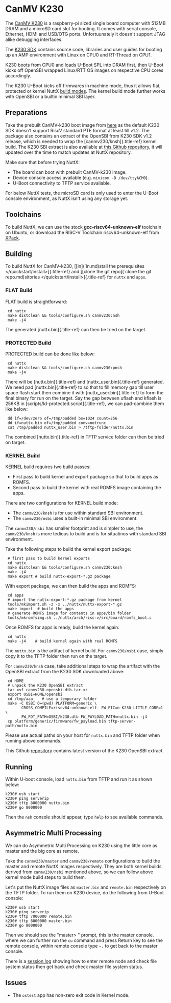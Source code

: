 CanMV K230
==========

The [CanMV
K230](https://developer.canaan-creative.com/k230/dev/zh/CanMV_K230_%E6%95%99%E7%A8%8B.html)
is a raspberry-pi sized single board computer with 512MB DRAM and a
microSD card slot for booting. It comes with serial console, Ethernet,
HDMI and USB/OTG ports. Unfortuunately it doesn\'t support JTAG alike
debugging interfaces.

The [K230 SDK](https://github.com/kendryte/k230_sdk) contains source
code, libraries and user guides for booting up an AMP environment with
Linux on CPU0 and RT-Thread on CPU1.

K230 boots from CPU0 and loads U-Boot SPL into DRAM first, then U-Boot
kicks off OpenSBI wrapped Linux/RTT OS images on respective CPU cores
accordingly.

The K230 U-Boot kicks off firmwares in machine mode, thus it allows
flat, protected or kernel NuttX [build
modes](https://nuttx.apache.org/docs/latest/implementation/processes_vs_tasks.html).
The kernel build mode further works with OpenSBI or a builtin minimal
SBI layer.

Preparations
------------

Take the prebuilt CanMV-k230 boot image from
[here](https://gitee.com/yf1972/filexfers/tree/canmv230-tools-for-nuttx-v1.2)
as the default K230 SDK doesn\'t support RiscV standard PTE format at
least till v1.2. The package also contains an extract of the OpenSBI
from K230 SDK v1.2 release, which is needed to wrap the
[canmv230/knsh]{.title-ref} kernel build. The K230 SBI extract is also
available at [this Github repository](https://github.com/yf13/k230osbi),
it will updated over the time to match updates at NuttX repository.

Make sure that before trying NuttX:

-   The board can boot with prebuilt CanMV-k230 image.
-   Device console access available (e.g. `minicom -D /dev/ttyACM0`).
-   U-Boot connectivity to TFTP service available.

For below NuttX tests, the microSD card is only used to enter the U-Boot
console environment, as NuttX isn\'t using any storage yet.

Toolchains
----------

To build NuttX, we can use the stock **gcc-riscv64-unknown-elf**
toolchain on Ubuntu, or download the RISC-V Toolchain
riscv64-unknown-elf from
[XPack](https://github.com/xpack-dev-tools/riscv-none-elf-gcc-xpack).

Building
--------

To build NuttX for CanMV-k230, \[[in\](\`in.md)stall the prerequisites
\</quickstart/install\>]{.title-ref} and \[[clone the git repo\](\`clone
the git repo.md)sitories \</quickstart/install\>]{.title-ref} for
`nuttx` and `apps`.

### FLAT Build

FLAT build is straightforward:

``` {.console}
 cd nuttx
 make distclean && tools/configure.sh canmv230:nsh
 make -j4
```

The generated [nuttx.bin]{.title-ref} can then be tried on the target.

### PROTECTED Build

PROTECTED build can be done like below:

``` {.console}
 cd nuttx
 make distclean && tools/configure.sh canmv230:pnsh
 make -j4
```

There will be [nuttx.bin]{.title-ref} and [nuttx\_user.bin]{.title-ref}
generated. We need pad [nuttx.bin]{.title-ref} to so that to fill memory
gap till user space flash start then combine it with
[nuttx\_user.bin]{.title-ref} to form the final binary for run on the
target. Say the gap between uflash and kflash is 256KB in
[scripts/ld-protected.script]{.title-ref}, we can pad-combine them like
below:

``` {.console}
 dd if=/dev/zero of=/tmp/padded bs=1024 count=256
 dd if=nuttx.bin of=/tmp/padded conv=notrunc
 cat /tmp/padded nuttx_user.bin > /tftp-folder/nuttx.bin
```

The combined [nuttx.bin]{.title-ref} in TFTP service folder can then be
tried on target.

### KERNEL Build

KERNEL build requires two build passes:

-   First pass to build kernel and export package so that to build apps
    as ROMFS.
-   Second pass to build the kernel with real ROMFS image containing the
    apps.

There are two configurations for KERNEL build mode:

-   The `canmv230/knsh` is for use within standard SBI environment.
-   The `canmv230/nsbi` uses a built-in minimal SBI environment.

The `canmv230/nsbi` has smaller footprint and is simpler to use, the
`canmv230/knsh` is more tedious to build and is for situatinos with
standard SBI environment.

Take the following steps to build the kernel export package:

``` {.console}
 # first pass to build kernel exports
 cd nuttx
 make distclean && tools/configure.sh canmv230:knsh
 make -j4
 make export # build nuttx-export-*.gz package
```

With export package, we can then build the apps and ROMFS:

``` {.console}
 cd apps
 # import the nuttx-export-*.gz package from kernel
 tools/mkimport.sh -z -x ../nuttx/nuttx-export-*.gz
 make import  # build the apps
 # generate ROMFS image for contents in apps/bin folder
 tools/mkromfsimg.sh ../nuttx/arch/risc-v/src/board/romfs_boot.c
```

Once ROMFS for apps is ready, build the kernel again:

``` {.console}
 cd nuttx
 make -j4    # build kernel again with real ROMFS
```

The `nuttx.bin` is the artifact of kernel build. For `canmv230/nsbi`
case, simply copy it to the TFTP folder then run on the target.

For `canmv230/knsh` case, take additional steps to wrap the artifact
with the OpenSBI extract from the K230 SDK downloaded above:

``` {.console}
 cd HOME
 # unpack the K230 OpenSBI extract
 tar xvf canmv230-opensbi-dtb.tar.xz
 export OSBI=HOME/opensbi
 cd /tmp/aaa    # use a temporary folder
 make -C OSBI O=(pwd) PLATFORM=generic \
       CROSS_COMPILE=riscv64-unknown-elf- FW_PIC=n K230_LIITLE_CORE=1 \
       FW_FDT_PATH=OSBI/k230.dtb FW_PAYLOAD_PATH=nuttx.bin -j4
 cp platform/generic/firmware/fw_payload.bin tftp-server-path/nuttx.bin
```

Please use actual paths on your host for `nuttx.bin` and TFTP folder
when running above commands.

This Github [repository](https://github.com/yf13/k230osbi) contains
latest version of the K230 OpenSBI extract.

Running
-------

Within U-boot console, load `nuttx.bin` from TFTP and run it as shown
below:

``` {.console}
k230# usb start
k230# ping serverip
k230# tftp 8000000 nuttx.bin
k230# go 8000000
```

Then the `nsh` console should appear, type `help` to see available
commands.

Asymmetric Multi Processing
---------------------------

We can do Asymmetric Multi Processing on K230 using the little core as
master and the big core as remote.

Take the `canmv230/master` and `canmv230/remote` configurations to build
the master and remote NuttX images respectively. They are both kernel
builds derived from `canmv230/nsbi` mentioned above, so we can follow
above kernel mode build steps to build them.

Let\'s put the NuttX image files as `master.bin` and `remote.bin`
respectively on the TFTP folder. To run them on K230 device, do the
following from U-Boot console:

``` {.console}
k230# usb start
k230# ping serverip
k230# tftp 7000000 remote.bin
k230# tftp 8000000 master.bin
k230# go 8000000
```

Then we should see the \"master\> \" prompt, this is the master console.
where we can further run the `cu` command and press Return key to see
the remote console, within remote console type `~.` to get back to the
master console.

There is a [session log](https://github.com/apache/nuttx/pull/11673)
showing how to enter remote node and check file system status then get
back and check master file system status.

Issues
------

-   The `ostest` app has non-zero exit code in Kernel mode.
